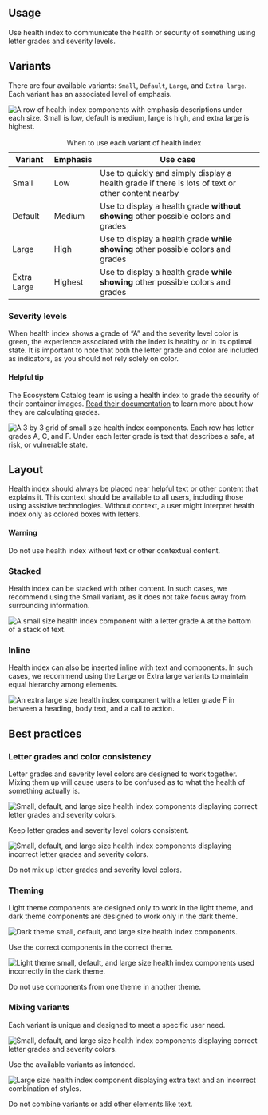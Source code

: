 <style>
  .list-flat {
    margin: 0;
    padding: 0;
    list-style: none;
  }
  rh-table caption {
    font-weight: var(--rh-font-weight-body-text-regular, 400);
    font-size: var(--rh-font-size-code-sm, 0.875rem);
  }
</style>

## Usage

Use health index to communicate the health or security of something using letter grades and severity levels.

## Variants

There are four available variants: `Small`, `Default`, `Large`, and `Extra large`. Each variant has an associated level of emphasis.


<uxdot-example width-adjustment="752px">
  <img src="{{ '../guidelines-variants.svg' | url }}" alt="A row of health index components with emphasis descriptions under each size. Small is low, default is medium, large is high, and extra large is highest.">
</uxdot-example>

<rh-table>
  <table>
    <caption>When to use each variant of health index</caption>
    <thead>
      <tr>
        <th scope="col" data-label="Variant">Variant</th>
        <th scope="col" data-label="Emphasis">Emphasis</th>
        <th scope="col" data-label="Use case">Use case</th>
      </tr>
    </thead>
    <tbody>
      <tr>
        <td data-label="Variant">Small</td>
        <td data-label="Emphasis">Low</td>
        <td data-label="Use case">Use to quickly and simply display a health grade if there is lots of text or other content nearby</td>
      </tr>
      <tr>
        <td data-label="Variant">Default</td>
        <td data-label="Emphasis">Medium</td>
        <td data-label="Use case">Use to display a health grade <strong>without showing</strong> other possible colors and grades</td>
      </tr>
      <tr>
        <td data-label="Variant">Large</td>
        <td data-label="Emphasis">High</td>
        <td data-label="Use case">Use to display a health grade <strong>while showing</strong> other possible colors and grades</td>
      </tr>
      <tr>
        <td data-label="Variant">Extra Large</td>
        <td data-label="Emphasis">Highest</td>
        <td data-label="Use case">Use to display a health grade <strong>while showing</strong> other possible colors and grades</td>
      </tr>
    </tbody>
  </table>
</rh-table>


### Severity levels

When health index shows a grade of “A” and the severity level color is green, the experience associated with the index is healthy or in its optimal state. It is important to note that both the letter grade and color are included as indicators, as you should not rely solely on color.

<rh-alert state="info">
  <h4 slot="header">Helpful tip</h4>
  <p>The Ecosystem Catalog team is using a health index to grade the security of their container images. <a href="https://catalog.redhat.com/software/containers/openshift3/ose-pod/57ea8d029c624c035f96f424?architecture=amd64&image=630e82fc80cc9b32912f31e7&container-tabs=security">Read their documentation</a> to learn more about how they are calculating grades.</p>
</rh-alert>


<uxdot-example width-adjustment="640px">
  <img src="{{ '../guidelines-severity-levels.svg' | url }}" alt="A 3 by 3 grid of small size health index components. Each row has letter grades A, C, and F. Under each letter grade is text that describes a safe, at risk, or vulnerable state.">
</uxdot-example>


## Layout

Health index should always be placed near helpful text or other content that explains it. This context should be available to all users, including those using assistive technologies. Without context, a user might interpret health index only as colored boxes with letters.

<rh-alert state="warning">
  <h4 slot="header">Warning</h4>
  <p>Do not use health index without text or other contextual content.</p>
</rh-alert>


### Stacked

Health index can be stacked with other content. In such cases, we recommend using the Small variant, as it does not take focus away from surrounding information.

<uxdot-example width-adjustment="120px">
  <img src="{{ '../guidelines-layout-stacked.svg' | url }}" alt="A small size health index component with a letter grade A at the bottom of a stack of text.">
</uxdot-example>


### Inline

Health index can also be inserted inline with text and components. In such cases, we recommend using the Large or Extra large variants to maintain equal hierarchy among elements.

<uxdot-example width-adjustment="752px">
  <img src="{{ '../guidelines-layout-inline.svg' | url }}" alt="An extra large size health index component with a letter grade F in between a heading, body text, and a call to action.">
</uxdot-example>


## Best practices

### Letter grades and color consistency

Letter grades and severity level colors are designed to work together. Mixing them up will cause users to be confused as to what the health of something actually is.

<div class="grid sm-two-columns">
  <uxdot-best-practice do>
    <uxdot-example color-palette="lightest" width-adjustment="176px" slot="image">
      <img src="{{ '../guidelines-best-practice-1-do.svg' | url }}" alt="Small, default, and large size health index components displaying correct letter grades and severity colors.">
    </uxdot-example>
    <p>Keep letter grades and severity level colors consistent.</p>
  </uxdot-best-practice>

  <uxdot-best-practice dont>
    <uxdot-example color-palette="lightest" width-adjustment="176px" slot="image">
      <img src="{{ '../guidelines-best-practice-1-dont.svg' | url }}" alt="Small, default, and large size health index components displaying incorrect letter grades and severity colors.">
    </uxdot-example>
    <p>Do not mix up letter grades and severity level colors.</p>
  </uxdot-best-practice>
</div>


### Theming

Light theme components are designed only to work in the light theme, and dark theme components are designed to work only in the dark theme.

<div class="grid sm-two-columns">
  <uxdot-best-practice do>
    <uxdot-example color-palette="darkest" width-adjustment="176px" slot="image">
      <img src="{{ '../guidelines-best-practice-2-do.svg' | url }}" alt="Dark theme small, default, and large size health index components.">
    </uxdot-example>
    <p>Use the correct components in the correct theme.</p>
  </uxdot-best-practice>

  <uxdot-best-practice dont>
    <uxdot-example color-palette="darkest" width-adjustment="176px" slot="image">
      <img src="{{ '../guidelines-best-practice-2-dont.svg' | url }}" alt="Light theme small, default, and large size health index components used incorrectly in the dark theme.">
    </uxdot-example>
    <p>Do not use components from one theme in another theme.</p>
  </uxdot-best-practice>
</div>


### Mixing variants

Each variant is unique and designed to meet a specific user need.

<div class="grid sm-two-columns">
  <uxdot-best-practice do>
    <uxdot-example color-palette="lightest" width-adjustment="176px" slot="image">
      <img src="{{ '../guidelines-best-practice-3-do.svg' | url }}" alt="Small, default, and large size health index components displaying correct letter grades and severity colors.">
    </uxdot-example>
    <p>Use the available variants as intended.</p>
  </uxdot-best-practice>

  <uxdot-best-practice dont>
    <uxdot-example color-palette="lightest" width-adjustment="278px" slot="image">
      <img src="{{ '../guidelines-best-practice-3-dont.svg' | url }}" alt="Large size health index component displaying extra text and an incorrect combination of styles.">
    </uxdot-example>
    <p>Do not combine variants or add other elements like text.</p>
  </uxdot-best-practice>
</div>